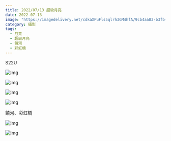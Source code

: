 ```yaml
---
title: 2022/07/13 超級月亮
date: 2022-07-13
image: "https://imagedelivery.net/cdkaXPuFls5qlrh3GM4hfA/9cb4aa03-b3fb-4940-69d8-57a5672ba200/public"
category: 攝影
tags:
  - 月亮
  - 超級月亮
  - 饒河
  - 彩虹橋
---
```


S22U

![img](https://imagedelivery.net/cdkaXPuFls5qlrh3GM4hfA/9cb4aa03-b3fb-4940-69d8-57a5672ba200/public)

![img](https://imagedelivery.net/cdkaXPuFls5qlrh3GM4hfA/e223ea62-44c0-4f26-4d55-5b411d10c500/public)

![img](https://imagedelivery.net/cdkaXPuFls5qlrh3GM4hfA/e814ec55-f37b-46e0-1c9f-dc7d3b6dd100/public)

![img](https://imagedelivery.net/cdkaXPuFls5qlrh3GM4hfA/b242448d-a28d-4bec-5bff-eca4195b2900/public)

饒河、彩虹橋

![img](https://imagedelivery.net/cdkaXPuFls5qlrh3GM4hfA/1c7d34f4-6bb2-42a0-8bb7-d06d63349400/public)

![img](https://imagedelivery.net/cdkaXPuFls5qlrh3GM4hfA/3e5a6613-a9ec-4cf9-0a51-c9bb1544d600/public)
